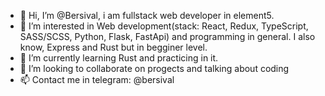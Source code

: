 - 👋 Hi, I’m @Bersival, i am fullstack web developer in element5.
- 👀 I’m interested in Web development(stack: React, Redux, TypeScript, SASS/SCSS, Python, Flask, FastApi) and programming in general. I also know, Express and Rust but in begginer level.
- 🌱 I’m currently learning Rust and practicing in it.
- 💞️ I’m looking to collaborate on progects and talking about coding
- 📫 Contact me in telegram: @bersival
